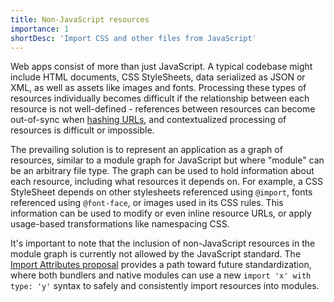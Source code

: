 ```yaml
---
title: Non-JavaScript resources
importance: 1
shortDesc: 'Import CSS and other files from JavaScript'
---
```


Web apps consist of more than just JavaScript. A typical codebase might include HTML documents, CSS StyleSheets, data serialized as JSON or XML, as well as assets like images and fonts. Processing these types of resources individually becomes difficult if the relationship between each resource is not well-defined - references between resources can become out-of-sync when [hashing URLs](/hashing/), and contextualized processing of resources is difficult or impossible.

The prevailing solution is to represent an application as a graph of resources, similar to a module graph for JavaScript but where "module" can be an arbitrary file type. The graph can be used to hold information about each resource, including what resources it depends on. For example, a CSS StyleSheet depends on other stylesheets referenced using `@import`, fonts referenced using `@font-face`, or images used in its CSS rules. This information can be used to modify or even inline resource URLs, or apply usage-based transformations like namespacing CSS.

It's important to note that the inclusion of non-JavaScript resources in the module graph is currently not allowed by the JavaScript standard. The [Import Attributes proposal] provides a path toward future standardization, where both bundlers and native modules can use a new `import 'x' with type: 'y'` syntax to safely and consistently import resources into modules.

[import attributes proposal]: https://github.com/tc39/proposal-import-attributes
